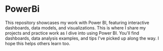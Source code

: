 # PowerBi
This repository showcases my work with Power BI, featuring interactive dashboards, data models, and visualizations.
This is where I share my projects and practice work as I dive into using Power BI. You'll find dashboards, data analysis examples, and tips I've picked up along the way. I hope this helps others learn too.
